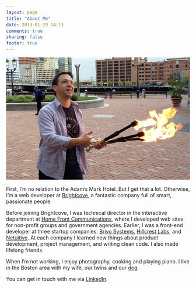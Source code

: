 ```yaml
---
layout: page
title: "About Me"
date: 2013-01-29 14:13
comments: true
sharing: false
footer: true
---
```


![Adam Mark](/images/about/adammark.jpg)

First, I’m no relation to the Adam’s Mark Hotel. But I get that a lot.
Otherwise, I’m a web developer at [Brightcove][1], a fantastic company full 
of smart, passionate people.

Before joining Brightcove, I was technical director in the interactive
department at [Home Front Communications][2], where I developed web sites for
non-profit groups and government agencies. Earlier, I was a front-end
developer at three startup companies: [Brivo Systems][3], [Hillcrest Labs][4],
and [Netuitive][5]. At each company I learned new things about product
development, project management, and writing clean code. I also made lifelong
friends.

When I’m not working, I enjoy photography, cooking and playing piano. I live
in the Boston area with my wife, our twins and our [dog][6].

You can get in touch with me via [LinkedIn][7].

[1]: http://brightcove.com/
[2]: http://homefrontdc.com/
[3]: http://www.brivo.com/
[4]: http://www.hillcrestlabs.com/
[5]: http://www.netuitive.com/
[6]: http://instagram.com/p/FUjym/
[7]: http://www.linkedin.com/in/adammark/